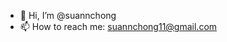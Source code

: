 - 👋 Hi, I’m @suannchong
- 📫 How to reach me: suannchong11@gmail.com

<!---
suannchong/suannchong is a ✨ special ✨ repository because its `README.md` (this file) appears on your GitHub profile.
You can click the Preview link to take a look at your changes.
--->
